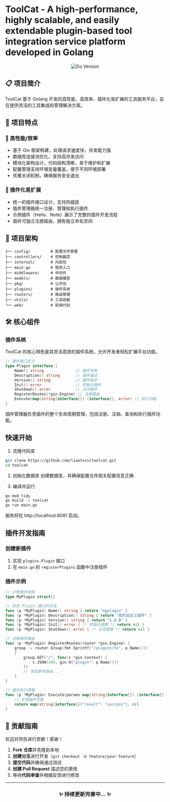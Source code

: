 # ToolCat - A high-performance, highly scalable, and easily extendable plugin-based tool integration service platform developed in Golang

<div align="center">
  <img src="https://img.shields.io/badge/Go-1.21+-00ADD8?style=for-the-badge&logo=go&logoColor=white" alt="Go Version">
</div>

## 📋 项目简介

ToolCat 基于 Golang 开发的高性能、高效率、插件化易扩展的工具服务平台，旨在提供灵活的工具集成和管理解决方案。

## 🌟 项目特点

### 🚀 高性能/效率
- 基于 Gin 框架构建，处理请求速度快，并发能力强
- 数据库连接池优化，支持高并发访问
- 模块化架构设计，代码结构清晰，易于维护和扩展
- 配置管理支持环境变量覆盖，便于不同环境部署
- 优雅关闭机制，确保服务安全退出

### 🔌 插件化易扩展
- 统一的插件接口设计，支持热插拔
- 插件管理器统一注册、管理和执行插件
- 示例插件（Hello、Note）展示了完整的插件开发流程
- 插件可独立注册路由，拥有独立命名空间

## 📂 项目架构

```
├── config/         # 配置文件管理
├── controllers/    # 控制器层
├── internal/       # 内部包
├── main.go         # 程序入口
├── middleware/     # 中间件
├── models/         # 数据模型
├── pkg/            # 公共包
├── plugins/        # 插件系统
├── routers/        # 路由管理
├── utils/          # 工具函数
└── web/            # 前端代码
```

## 🛠️ 核心组件

### 插件系统
ToolCat 的核心特色是其灵活高效的插件系统，允许开发者轻松扩展平台功能。

```go
// 插件接口定义
type Plugin interface {
    Name() string              // 插件名称
    Description() string       // 插件描述
    Version() string           // 插件版本
    Init() error               // 初始化插件
    Shutdown() error           // 关闭插件
    RegisterRoutes(*gin.Engine) // 注册路由
    Execute(map[string]interface{}) (interface{}, error) // 执行功能
}
```

插件管理器负责插件的整个生命周期管理，包括注册、注销、查询和执行插件功能。

## 快速开始

1. 克隆代码库
```bash
git clone https://github.com/liaotxcn/toolcat.git
cd toolcat
```

2. 初始化数据库
创建数据库，并确保配置文件相关配置信息正确

3. 编译并运行
```bash
go mod tidy
go build -o toolcat
go run main.go
```

服务将在 http://localhost:8081 启动。

## 插件开发指南

### 创建新插件
1. 实现 `plugins.Plugin` 接口
2. 在 `main.go` 的 `registerPlugins` 函数中注册插件

### 插件示例
```go
// 示例插件结构
type MyPlugin struct{}

// 实现 Plugin 接口的方法
func (p *MyPlugin) Name() string { return "myplugin" }
func (p *MyPlugin) Description() string { return "我的自定义插件" }
func (p *MyPlugin) Version() string { return "1.0.0" }
func (p *MyPlugin) Init() error { /* 初始化逻辑 */ return nil }
func (p *MyPlugin) Shutdown() error { /* 关闭逻辑 */ return nil }

// 注册插件路由
func (p *MyPlugin) RegisterRoutes(router *gin.Engine) {
    group := router.Group(fmt.Sprintf("/plugins/%s", p.Name()))
    {
        group.GET("/", func(c *gin.Context) {
            c.JSON(200, gin.H{"plugin": p.Name()})
        })
        // 添加更多路由...
    }
}

// 插件执行逻辑
func (p *MyPlugin) Execute(params map[string]interface{}) (interface{}, error) {
    // 实现插件功能
    return map[string]interface{}{"result": "success"}, nil
}
```

## 🤝 贡献指南

欢迎对项目进行贡献！感谢！

1. **Fork 仓库**并克隆到本地
2. **创建分支**进行开发（`git checkout -b feature/your-feature`）
3. **提交代码**并确保通过测试
4. **创建 Pull Request** 描述您的更改
5. 等待**代码审查**并根据反馈进行修改

---

### <div align="center"> <strong>✨ 持续更新完善中... ✨</strong> </div>



